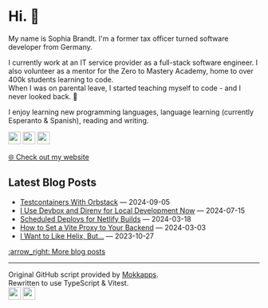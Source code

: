 <h1>Hi. 👋</h1>
<p>My name is Sophia Brandt. I'm a former tax officer turned software developer from Germany.</p>
<p>I currently work at an IT service provider as a full-stack software engineer. I also volunteer as a mentor for the Zero to Mastery Academy, home to over 400k students learning to code.<br>
When I was on parental leave, I started teaching myself to code - and I never looked back. 💜</p>
<p>I enjoy learning new programming languages, language learning (currently Esperanto &amp; Spanish), reading and writing.</p>
<p><a href="https://hachyderm.io/@sbr"><img src="https://img.shields.io/badge/mastodon-6364FF.svg?&style=for-the-badge&logo=mastodon&logoColor=white" height=25></a> <a href="https://www.linkedin.com/in/sophiabrandt"><img src="https://img.shields.io/badge/linkedin-0077B5.svg?&style=for-the-badge&logo=linkedin&logoColor=white" height=25></a> <a href="https://dev.to/sophiabrandt"><img src="https://img.shields.io/badge/DEV.TO-0A0A0A.svg?&style=for-the-badge&logo=dev-dot-to&logoColor=white" height=25></a></p>
<p><a href="https://www.sophiabrandt.com">🌐 Check out my website</a></p>
<h2>Latest Blog Posts</h2>
<ul>
        <li><a href="https://www.rockyourcode.com/testcontainers-with-orbstack/">Testcontainers With Orbstack</a> — 2024-09-05</li><li><a href="https://www.rockyourcode.com/i-use-devbox-and-direnv-for-local-development-now/">I Use Devbox and Direnv for Local Development Now</a> — 2024-07-15</li><li><a href="https://www.rockyourcode.com/scheduled-deploys-for-netlify-builds/">Scheduled Deploys for Netlify Builds</a> — 2024-03-18</li><li><a href="https://www.rockyourcode.com/how-to-set-a-vite-proxy-to-your-backend/">How to Set a Vite Proxy to Your Backend</a> — 2024-03-03</li><li><a href="https://www.rockyourcode.com/i-want-to-like-helix-but/">I Want to Like Helix, But...</a> — 2023-10-27</li>
      </ul>
<a href=https://www.rockyourcode.com>:arrow_right: More blog posts</a><hr />
<p>Original GitHub script provided by <a href="https://github.com/Mokkapps/mokkapps/blob/master/index.js">Mokkapps</a>.<br>
Rewritten to use TypeScript &amp; Vitest.<br>
<a href="https://github.com/sophiabrandt/sophiabrandt/blob/master/src/index.ts"><img src="https://img.shields.io/badge/TypeScript-007acc.svg?&style=for-the-badge&logo=TypeScript&logoColor=white" height=25></a> <a href="https://github.com/sophiabrandt/sophiabrandt/blob/master/src/index.spec.ts"><img src="https://img.shields.io/badge/Vitest-86b91ad9.svg?&style=for-the-badge&logo=Vitest&logoColor=white" height=25></a></p>
